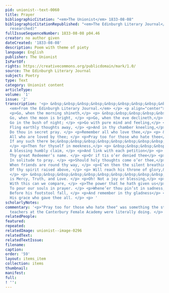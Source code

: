 ```yaml
---
pid: unionist--text-0060
title: Prayer
bibliographicCitation: "<em>The Unionist</em> 1833-08-08"
bibliographicCitationRepublished: "<em>The Edinburgh Literary Journal</em> (not yet
  researched)"
fullIssueSequenceNumber: 1833-08-08 p04.46
creator: no author given
dateCreated: '1833-08-08'
description: Poem with theme of piety
language: English
publisher: The Unionist
IsPartOf: 
rights: https://creativecommons.org/publicdomain/mark/1.0/
source: The Edinburgh Literary Journal
subject: Poetry
type: Text
category: Unionist content
articleType: 
volume: '1'
issue: '2'
transcription: '<p> &nbsp;&nbsp;&nbsp;&nbsp;&nbsp;&nbsp;&nbsp;&nbsp;&nbsp;&nbsp;&nbsp;
  <em>From the Edinburgh Literary Journal.</em> </p> <p align="center">PRAYER.</p>
  <p>Go, when the morning shineth,</p> <p> &nbsp;&nbsp;&nbsp;&nbsp;&nbsp;&nbsp;&nbsp;&nbsp;&nbsp;&nbsp;&nbsp;
  Go, when the moon is bright, </p> <p>Go, when the eve declineth,</p> <p> &nbsp;&nbsp;&nbsp;&nbsp;&nbsp;&nbsp;&nbsp;&nbsp;&nbsp;&nbsp;&nbsp;
  Go in the bush of night; </p> <p>Go with pure mind and feeling,</p> <p> &nbsp;&nbsp;&nbsp;&nbsp;&nbsp;&nbsp;&nbsp;&nbsp;&nbsp;&nbsp;&nbsp;
  Fling earthly thoughts away, </p> <p>And in thy chamber kneeling,</p> <p> &nbsp;&nbsp;&nbsp;&nbsp;&nbsp;&nbsp;&nbsp;&nbsp;&nbsp;&nbsp;&nbsp;
  Do thou in secret pray. </p> <p>Remember all who love thee,</p> <p> &nbsp;&nbsp;&nbsp;&nbsp;&nbsp;&nbsp;&nbsp;&nbsp;&nbsp;&nbsp;&nbsp;
  All who are loved by thee; </p> <p>Pray too for those who hate thee</p> <p> &nbsp;&nbsp;&nbsp;&nbsp;&nbsp;&nbsp;&nbsp;&nbsp;&nbsp;&nbsp;&nbsp;
  If any such there be;&nbsp;&nbsp;&nbsp;&nbsp;&nbsp;&nbsp;&nbsp;&nbsp;&nbsp;&nbsp;&nbsp;&nbsp;&nbsp;&nbsp
  </p> <p>Then for thyself in meekness,</p> <p> &nbsp;&nbsp;&nbsp;&nbsp;&nbsp;&nbsp;&nbsp;&nbsp;&nbsp;&nbsp;&nbsp;
  A blessing humbly claim, </p> <p>And link with each petition</p> <p> &nbsp;&nbsp;&nbsp;&nbsp;&nbsp;&nbsp;&nbsp;&nbsp;&nbsp;&nbsp;&nbsp;
  Thy great Redeemer’s name. </p> <p>Or if tis o’er denied thee</p> <p> &nbsp;&nbsp;&nbsp;&nbsp;&nbsp;&nbsp;&nbsp;&nbsp;&nbsp;&nbsp;&nbsp;
  In solitude to pray. </p> <p>Should holy thoughts come o’er thee,</p> <p> &nbsp;&nbsp;&nbsp;&nbsp;&nbsp;&nbsp;&nbsp;&nbsp;&nbsp;&nbsp;&nbsp;
  When friends are round thy way, </p> <p>E’en then the silent breathing</p> <p> &nbsp;&nbsp;&nbsp;&nbsp;&nbsp;&nbsp;&nbsp;&nbsp;&nbsp;&nbsp;&nbsp;
  Of thy spirit raised above, </p> <p> Will reach his throne of glory,&nbsp;&nbsp;&nbsp;&nbsp;&nbsp;&nbsp;&nbsp;&nbsp;&nbsp;&nbsp;&nbsp;
  </p> <p> &nbsp;&nbsp;&nbsp;&nbsp;&nbsp;&nbsp;&nbsp;&nbsp;&nbsp;&nbsp;&nbsp; Who
  is Mercy, Truth, and Love. </p> <p>Oh! Not a joy or blessing,</p> <p> &nbsp;&nbsp;&nbsp;&nbsp;&nbsp;&nbsp;&nbsp;&nbsp;&nbsp;&nbsp;&nbsp;
  With this can we compare, </p> <p>The power that he hath given us</p> <p> &nbsp;&nbsp;&nbsp;&nbsp;&nbsp;&nbsp;&nbsp;&nbsp;&nbsp;&nbsp;&nbsp;
  To pour our souls in prayer. </p> <p>Whene’er thou pin’st in sadness,</p> <p> &nbsp;&nbsp;&nbsp;&nbsp;&nbsp;&nbsp;&nbsp;&nbsp;&nbsp;&nbsp;&nbsp;
  Before his footstool fall, </p> <p>And remember in thy gladness</p> <p> &nbsp;&nbsp;&nbsp;&nbsp;&nbsp;&nbsp;&nbsp;&nbsp;&nbsp;&nbsp;&nbsp;
  His grace who gave thee all. </p> <p> '
scholarlyNotes: 
commentary: '<p>"Pray too for those who hate thee" was something the students and
  teachers at the Canterbury Female Academy were literally doing. </p> '
relatedPeople: 
featured: 
repeated: 
relatedImage: unionist--image-0296
relatedText: 
relatedTextIssue: 
filename: 
caption: 
order: '59'
layout: items_item
collection: items
thumbnail: 
manifest: 
full: 
! '': 
---
```

